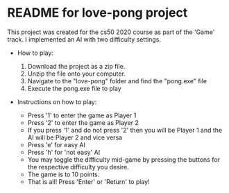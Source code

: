 # README for love-pong project

This project was created for the cs50 2020 course as part of the 'Game' track. I implemented an AI with two difficulty settings. 

* How to play:
  1. Download the project as a zip file.
  2. Unzip the file onto your computer.
  3. Navigate to the "love-pong" folder and find the "pong.exe" file
  4. Execute the pong.exe file to play
  
  
* Instructions on how to play:
  * Press '1' to enter the game as Player 1
  * Press '2' to enter the game as Player 2
  * If you press '1' and do not press '2' then you will be Player 1 and the AI will be Player 2 and vice versa
  * Press 'e' for easy AI
  * Press 'h' for 'not easy' AI
  * You may toggle the difficulty mid-game by pressing the buttons for the respective difficulty you desire.
  * The game is to 10 points.
  * That is all! Press 'Enter' or 'Return' to play!
